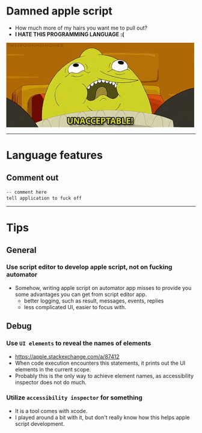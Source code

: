 <!--
{
  "type": "learn",
  "tags": ["apple script"]
}
-->
# Damned apple script
- How much more of my hairs you want me to pull out?
- **I HATE THIS PROGRAMMING LANGUAGE :(**

![lemongrab](/assets/img/memes/lemongrab-unacceptable.gif)

---

# Language features
## Comment out

```
-- comment here
tell application to fuck off
```

---

# Tips
## General
### Use script editor to develop apple script, not on fucking automator
- Somehow, writing apple script on automator app misses to provide you some advantages you can get from script editor app.
  - better logging, such as result, messages, events, replies
  - less complicated UI, easier to focus with.

## Debug
### Use `UI elements` to reveal the names of elements
- https://apple.stackexchange.com/a/87412
- When code execution encounters this statements, it prints out the UI elements in the current scope.
- Probably this is the only way to achieve element names, as accessibility inspector does not do much.

### Utilize `accessibility inspector` for something
- It is a tool comes with xcode.
- I played around a bit with it, but don't really know how this helps apple script development.
